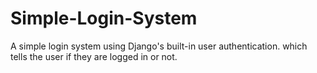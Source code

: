 # Simple-Login-System

A simple login system using Django's built-in user authentication.
which tells the user if they are logged in or not.
